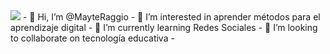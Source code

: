 <img src="3IA6H2MZFNAPLC7KEAMDH42K6M.avif">
- 👋 Hi, I’m @MayteRaggio
- 👀 I’m interested in aprender métodos para el aprendizaje digital
- 🌱 I’m currently learning Redes Sociales
- 💞️ I’m looking to collaborate on tecnología educativa
- 


<!---
MayteRaggio/MayteRaggio is a ✨ special ✨ repository because its `README.md` (this file) appears on your GitHub profile.
You can click the Preview link to take a look at your changes.
--->
